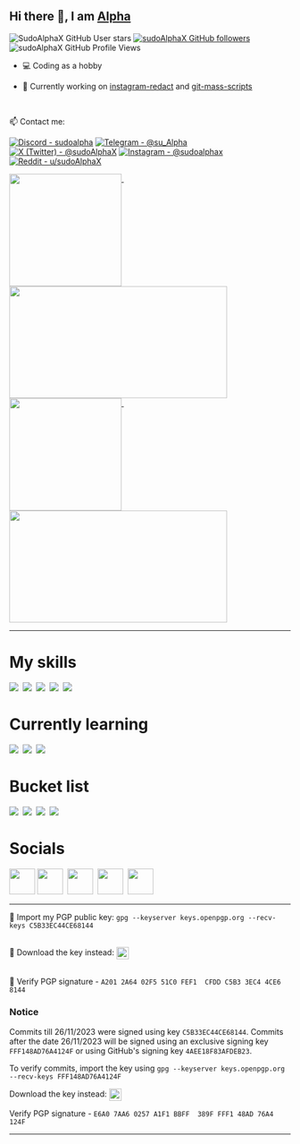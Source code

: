 ## Hi there 👋, I am [Alpha](https://github.com/sudoAlphaX)

![SudoAlphaX GitHub User stars](https://img.shields.io/github/stars/sudoAlphaX?color=yellow&label=Stars&affiliations=OWNER)
[![sudoAlphaX GitHub followers](https://img.shields.io/github/followers/sudoAlphaX?color=green&label=Followers)](https://github.com/sudoAlphaX?tab=followers)
![sudoAlphaX GitHub Profile Views](https://komarev.com/ghpvc/?username=your-sudoAlphaX&label=Profile+views)

- 💻 Coding as a hobby

- 🔭 Currently working on [instagram-redact](https://github.com/sudoAlphaX/instagram-redact) and [git-mass-scripts](https://github.com/sudoAlphaX/git-mass-scripts)

<br>

📫 Contact me:

[![Discord - sudoalpha](https://img.shields.io/badge/Discord-sudoalpha-5865f2?logo=discord)](https://discord.com/users/705624271308849224)
[![Telegram - @su_Alpha](https://img.shields.io/badge/Telegram-%40su__Alpha-24a1de?logo=telegram)](https://t.me/su_Alpha)
[![X (Twitter) - @sudoAlphaX](https://img.shields.io/twitter/follow/sudoalphax?label=%40sudoAlphaX)](https://twitter.com/sudoAlphaX)
[![Instagram - @sudoalphax](https://img.shields.io/badge/Instagram-%40sudoalphax-deeppink?logo=instagram)](https://www.instagram.com/sudoalphax)
[![Reddit - u/sudoAlphaX](https://img.shields.io/badge/Reddit-u%2FsudoAlphaX-ff4500?logo=reddit&labelColor=white)](https://www.reddit.com/user/sudoAlphaX)

<a href="https://github.com/sudoAlphaX#gh-dark-mode-only">
  <img height="201" align="top" src="https://github-readme-stats.vercel.app/api?username=sudoAlphaX&show_icons=true&theme=github_dark&bg_color=1a1c1f&hide_border=false&border_color=1a1c1f&rank_icon=default&card_width=381px&show=prs_merged,prs_merged_percentage" />
</a>&nbsp;
<a href= "https://discord.com/users/705624271308849224#gh-dark-mode-only">
  <img height="200" width="390" align="top" src="https://lanyard.cnrad.dev/api/705624271308849224?theme=dark&showDisplayName=true&hideBadges=true&animated=true&borderRadius=4.5px&idleMessage=Currently%20sudoAlphing..." />
</a>

<a href="https://github.com/sudoAlphaX#gh-light-mode-only">
  <img height="201" align="top" src="https://github-readme-stats.vercel.app/api?username=sudoAlphaX&show_icons=true&theme=default&bg_color=ffffff&hide_border=false&border_color=ffffff&rank_icon=default&card_width=381px&show=prs_merged,prs_merged_percentage" />
</a>&nbsp;
<a href= "https://discord.com/users/705624271308849224#gh-light-mode-only">
  <img height="200" width="390" align="top" src="https://lanyard.cnrad.dev/api/705624271308849224?theme=light&bg=ffffff&showDisplayName=true&hideBadges=true&animated=true&borderRadius=4.5px&idleMessage=Currently%20sudoAlphing..." />
</a>

<hr>

<h1 align="left">My skills</h1>

<p align="left">
<a href=https://www.python.org><img src="https://skillicons.dev/icons?i=python" /></a>&nbsp;
<a href=https://www.mongodb.com><img src="https://skillicons.dev/icons?i=mongodb" /></a>&nbsp;
<a href=https://git-scm.com><img src="https://skillicons.dev/icons?i=git" /></a>&nbsp;
<a href=https://www.github.com><img src="https://skillicons.dev/icons?i=github" /></a>&nbsp;
<a href=https://www.arduino.cc><img src="https://skillicons.dev/icons?i=arduino" /></a>
</p>

<h1 align="left">Currently learning</h1>

<p align="left">
<a href=https://www.linux.org><img src="https://skillicons.dev/icons?i=linux" /></a>&nbsp;
<a href=https://www.gnu.org/software/bash><img src="https://skillicons.dev/icons?i=bash" /></a>&nbsp;
<a href=https://learn.microsoft.com/en-us/powershell><img src="https://skillicons.dev/icons?i=powershell" /></a>
</p>

<h1 align="left">Bucket list</h1>

<p align="left">
<a href=https://go.dev><img src="https://skillicons.dev/icons?i=go" /></a>&nbsp;
<a href=https://www.typescriptlang.org><img src="https://skillicons.dev/icons?i=ts" /></a>&nbsp;
<a href=https://www.rust-lang.org><img src="https://skillicons.dev/icons?i=rust" /></a>&nbsp;
<a href=https://flask.palletsprojects.com><img src="https://skillicons.dev/icons?i=flask" /></a>
</p>

<h1 align="left">Socials</h1>

<p align="left">
  <a href = https://twitter.com/sudoAlphaX><img src="https://raw.githubusercontent.com/dheereshagrwal/colored-icons/master/public/icons/x/x-light.svg#gh-dark-mode-only" width=46 /></a>
  <a href = https://twitter.com/sudoAlphaX><img src="https://raw.githubusercontent.com/dheereshagrwal/colored-icons/master/public/icons/x/x.svg#gh-light-mode-only" width=46 /></a>&nbsp;
  <a href = https://www.reddit.com/r/sudoAlphaX><img src="https://raw.githubusercontent.com/dheereshagrwal/colored-icons/master/public/icons/reddit/reddit.svg" width=46 /></a>&nbsp;
  <a href = https://www.instagram.com/sudoAlphaX><img src="https://raw.githubusercontent.com/dheereshagrwal/colored-icons/master/public/icons/instagram/instagram.svg" width=46 /></a>&nbsp;
  <a href = https://t.me/sudoalphax><img src="https://raw.githubusercontent.com/dheereshagrwal/colored-icons/master/public/icons/telegram/telegram2.svg" width=46 /></a>
</p>

<hr>

🔑 Import my PGP public key: `gpg --keyserver keys.openpgp.org --recv-keys C5B33EC44CE68144`

<br>

<div>
  <span style="">💾 Download the key instead:</span>
  <a href="https://raw.githubusercontent.com/sudoAlphaX/sudoAlphaX/main/PGP/sudoAlpha.asc">
    <img height="22" style="vertical-align:middle" alt="GNU Privacy Guard logo" src="https://img.shields.io/badge/Alpha's_Public_Key-333?style=for-the-badge&logo=GNU%20Privacy%20Guard&logoColor=0093DD">
  </a>
</div>

<br>

🔏 Verify PGP signature - `A201 2A64 02F5 51C0 FEF1  CFDD C5B3 3EC4 4CE6 8144`

### Notice

Commits till 26/11/2023 were signed using key `C5B33EC44CE68144`. Commits after the date 26/11/2023 will be signed using an exclusive signing key `FFF148AD76A4124F` or using GitHub's signing key `4AEE18F83AFDEB23`.

To verify commits, import the key using `gpg --keyserver keys.openpgp.org --recv-keys FFF148AD76A4124F`

<div>
  <span style="">Download the key instead:</span>
  <a href="https://raw.githubusercontent.com/sudoAlphaX/sudoAlphaX/main/PGP/sudoAlphaX-commit-key.asc">
    <img height="22" style="vertical-align:middle" alt="GNU Privacy Guard logo" src="https://img.shields.io/badge/sudoalphax_Commit_Signing_Key-333?style=for-the-badge&logo=GNU%20Privacy%20Guard&logoColor=0093DD">
  </a>
</div>

Verify PGP signature - `E6A0 7AA6 0257 A1F1 BBFF  389F FFF1 48AD 76A4 124F`

<hr>

